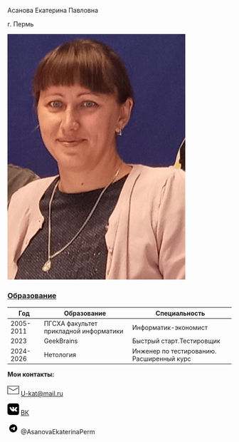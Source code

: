  Асанова Екатерина Павловна

 г. Пермь 

![Фотография](assets/Foto.jpg) 

### <u> Образование </u>

|Год |Образование|Специальность|
|-----|--------|---|
|2005-2011|ПГСХА факультет прикладной информатики|Информатик-экономист|
|2023|GeekBrains |Быстрый старт.Тестировщик|
|2024-2026|Нетология |Инженер по тестированию. Расширенный курс|

  **Мои контакты:**

  ![Логотип Mail](/assets/icons8-почта-26.png) U-kat@mail.ru

 ![Логотип ВК](/assets/icons8-vk-26.png) [ВК](https://vk.com/id3618702/ "Асанова (Ушакова) Екатерина") 

 ![Логотип  Телеграмм](/assets/icons8-телеграм-26.png) @AsanovaEkaterinaPerm


 
 


